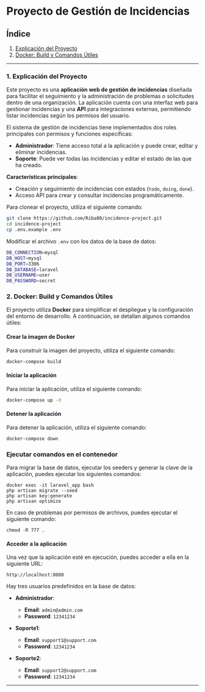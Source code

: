 # Proyecto de Gestión de Incidencias

## Índice

1. [Explicación del Proyecto](#explicacion-del-proyecto)
2. [Docker: Build y Comandos Útiles](#docker-build-y-comandos-utiles)

---

### 1. Explicación del Proyecto <a name="explicacion-del-proyecto"></a>

Este proyecto es una **aplicación web de gestión de incidencias** diseñada para facilitar el seguimiento y la administración de problemas o solicitudes dentro de una organización. La aplicación cuenta con una interfaz web para gestionar incidencias y una **API** para integraciones externas, permitiendo listar incidencias según los permisos del usuario.

El sistema de gestión de incidencias tiene implementados dos roles principales con permisos y funciones específicas:

- **Administrador**: Tiene acceso total a la aplicación y puede crear, editar y eliminar incidencias.
- **Soporte**: Puede ver todas las incidencias y editar el estado de las que ha creado.

**Características principales**:
- Creación y seguimiento de incidencias con estados (`todo`, `doing`, `done`).
- Acceso API para crear y consultar incidencias programáticamente.

Para clonear el proyecto, utiliza el siguiente comando:

```bash
git clone https://github.com/Riba00/incidence-project.git
cd incidence-project
cp .env.example .env
```

Modificar el archivo `.env` con los datos de la base de datos:

```bash
DB_CONNECTION=mysql
DB_HOST=mysql
DB_PORT=3306
DB_DATABASE=laravel
DB_USERNAME=user
DB_PASSWORD=secret
```

### 2. Docker: Build y Comandos Útiles <a name="docker-build-y-comandos-utiles"></a>

El proyecto utiliza **Docker** para simplificar el despliegue y la configuración del entorno de desarrollo. A continuación, se detallan algunos comandos útiles:

#### Crear la imagen de Docker

Para construir la imagen del proyecto, utiliza el siguiente comando:

```bash
docker-compose build
```

#### Iniciar la aplicación

Para iniciar la aplicación, utiliza el siguiente comando:

```bash
docker-compose up -d
```

#### Detener la aplicación

Para detener la aplicación, utiliza el siguiente comando:

```bash
docker-compose down
```

### Ejecutar comandos en el contenedor

Para migrar la base de datos, ejecutar los seeders y generar la clave de la aplicación, puedes ejecutar los siguientes comandos:

```
docker exec -it laravel_app bash
php artisan migrate --seed
php artisan key:generate
php artisan optimize
```

En caso de problemas por permisos de archivos, puedes ejecutar el siguiente comando:

```
chmod -R 777 .
```

#### Acceder a la aplicación

Una vez que la aplicación esté en ejecución, puedes acceder a ella en la siguiente URL:

```
http://localhost:8080
```

Hay tres usuarios predefinidos en la base de datos:

- **Administrador**: 
    - **Email**: `admin@admin.com`
    - **Password**: `12341234`

- **Soporte1**: 
    - **Email**: `support1@support.com`
    - **Password**: `12341234`

- **Soporte2**: 
    - **Email**: `support2@support.com`
    - **Password**: `12341234`
---


